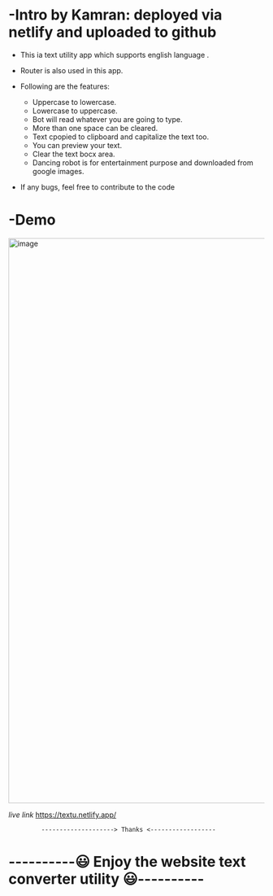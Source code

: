 # -Intro by Kamran: deployed via netlify and uploaded to github
- This ia text utility app which supports english language .
- Router is also used in this app.
- Following are the features:
    * Uppercase to lowercase.
    * Lowercase to uppercase.
    * Bot will read whatever you are going to type.
    * More than one space can be cleared.
    * Text cpopied to clipboard and capitalize the text too.
    * You can preview your text.
    * Clear the text bocx area.
    * Dancing robot is for entertainment purpose and downloaded from google images.

- If any bugs, feel free to contribute to the code

# -Demo

<img width="1111" alt="image" src="https://user-images.githubusercontent.com/100461901/214263640-014769da-1902-49e4-a885-cfb378a4fd71.png">

*live link*
https://textu.netlify.app/
             
             --------------------> Thanks <------------------
# ----------😃  Enjoy the website text converter utility  😃----------

